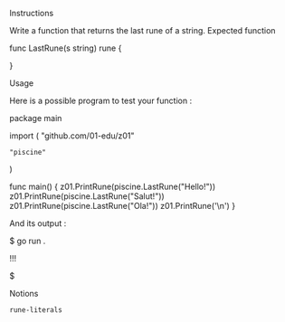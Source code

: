 Instructions

Write a function that returns the last rune of a string.
Expected function

func LastRune(s string) rune {

}

Usage

Here is a possible program to test your function :

package main

import (
	"github.com/01-edu/z01"

	"piscine"
)

func main() {
	z01.PrintRune(piscine.LastRune("Hello!"))
	z01.PrintRune(piscine.LastRune("Salut!"))
	z01.PrintRune(piscine.LastRune("Ola!"))
	z01.PrintRune('\n')
}

And its output :

$ go run .

!!!

$

Notions

    rune-literals
